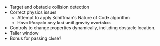 * Target and obstacle collision detection
* Correct physics issues
    * Attempt to apply Schiffman's Nature of Code algorithm
    * Have lifecycle only last until gravity overtakes
* Controls to change properties dynamically, including obstacle location.
* Taller window
* Bonus for passing close?